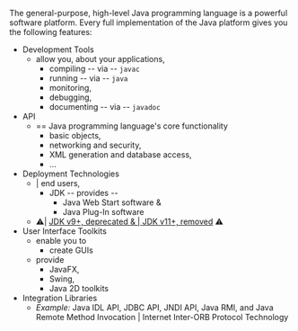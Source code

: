 <p>The general-purpose, high-level Java programming language is a powerful software platform. Every full implementation of the Java platform gives you the following features:</p>

* Development Tools
  * allow you, about your applications,
    * compiling -- via -- `javac`
    * running -- via -- `java`
    * monitoring,
    * debugging,
    * documenting -- via -- `javadoc`
* API
  * == Java programming language's core functionality   
    * basic objects,
    * networking and security,
    * XML generation and database access,
    * ...
* Deployment Technologies
  * | end users,
    * JDK -- provides -- 
      * Java Web Start software &
      * Java Plug-In software
  * ⚠️| [JDK v9+, deprecated & | JDK v11+, removed](https://docs.oracle.com/en/java/javase/11/migrate/index.html#GUID-4B3D2D73-359C-4ADA-937E-BAEA79CFDF0F) ⚠️
* User Interface Toolkits
  * enable you to
    * create GUIs
  * provide
    * JavaFX,
    * Swing,
    * Java 2D toolkits 
* Integration Libraries
  * _Example:_ Java IDL API, JDBC API, JNDI API, Java RMI, and Java Remote Method Invocation | Internet Inter-ORB Protocol Technology 
